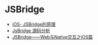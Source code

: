 # JSBridge

* [iOS- JSBridge的原理](https://www.cnblogs.com/iOS-eflying/p/7143552.html)
* [JsBridge 源码分析](http://www.jianshu.com/p/fce3e2f9cabc)
* [JSBridge——Web与Native交互之iOS篇](http://www.jianshu.com/p/9fd80b785de1)



